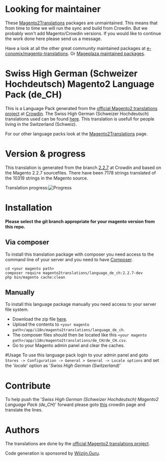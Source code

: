 # Looking for maintainer
These [Magento2Translations](http://magento2translations.github.io/) packages are unmaintained. This means that from time to time we will run the sync and build from Crowdin. But we probably won't add Magento/Crowdin versions. If you would like to continue the work done here please send us a message.

Have a look at all the other great community maintained packages at [e-conomix/magento-translations](https://github.com/e-conomix/magento-translations).
Or [Mageplaza maintained packages](https://github.com/mageplaza?q=language).

# Swiss High German (Schweizer Hochdeutsch) Magento2 Language Pack (de_CH)
This is a Language Pack generated from the [official Magento2 translations project](https://crowdin.com/project/magento-2) at [Crowdin](https://crowdin.com).
The Swiss High German (Schweizer Hochdeutsch) translations used can be found [here](https://crowdin.com/project/magento-2/de-ch).
This translation is usefull for people living in the Switzerland (Schweiz).

For our other language packs look at the [Magento2Translations](http://magento2translations.github.io/) page.

# Version & progress
This translation is generated from the branch [2.2.7](https://crowdin.com/project/magento-2/de-ch#/2.2.7) at Crowdin and based on the Magento 2.2.7 sourcefiles.
There have been  7178 strings translated of the 10319 strings in the Magento source.

Translation progress:![Progress](http://progressed.io/bar/70)

# Installation
**Please select the git branch appropriate for your magento version from this repo.**
## Via composer
To install this translation package with composer you need access to the command line of your server and you need to have [Composer](https://getcomposer.org).
```
cd <your magento path>
composer require magento2translations/language_de_ch:2.2.7-dev
php bin/magento cache:clean
```
## Manually
To install this language package manually you need access to your server file system.
* Download the zip file [here](https://github.com/Magento2Translations/language_de_ch/archive/2.2.7.zip).
* Upload the contents to `<your magento path>/app/i18n/magento2translations/language_de_ch`.
* The composer files should then be located like this `<your magento path>/app/i18n/magento2translations/de_CH/de_CH.csv`.
* Go to your Magento admin panel and clear the caches.

#Usage
To use this language pack login to your admin panel and goto `Stores -> Configuration -> General > General -> Locale options` and set the '*locale*' option as '*Swiss High German (Switzerland)*'

# Contribute
To help push the '*Swiss High German (Schweizer Hochdeutsch) Magento2 Language Pack (de_CH)*' forward please goto [this](https://crowdin.com/project/magento-2/de-ch) crowdin page and translate the lines.

# Authors
The translations are done by the [official Magento2 translations project](https://crowdin.com/project/magento-2).

Code generation is sponsored by [Wijzijn.Guru](http://www.wijzijn.guru/).